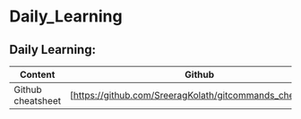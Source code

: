# Daily_Learning

## Daily Learning:

| **Content** | **Github** | **Substack** |
| --- | --- | --- |
| Github cheatsheet |[https://github.com/SreeragKolath/gitcommands_cheatsheet]      | [🔗(https://sreerag.substack.com/p/github-cheatsheet)]|
